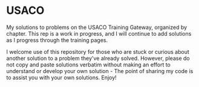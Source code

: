 # USACO
My solutions to problems on the USACO Training Gateway, organized by chapter. This rep is a work in progress, and I will continue to add solutions as I progress through the training pages. 

I welcome use of this repository for those who are stuck or curious about another solution to a problem they've already solved. However, please do not copy and paste solutions verbatim without making an effort to understand or develop your own solution - The point of sharing my code is to assist you with your own solutions. Enjoy!
